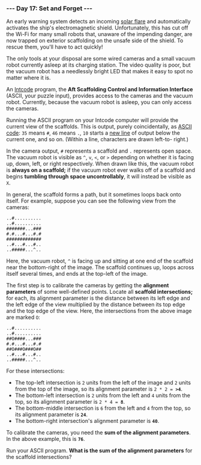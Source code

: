 ### --- Day 17: Set and Forget ---

An early warning system detects an incoming [solar flare](https://en.wikipedia.org/wiki/Solar_flare) and automatically
activates the ship's electromagnetic shield. Unfortunately, this has cut
off the Wi-Fi for many small robots that, unaware of the impending danger,
are now trapped on exterior scaffolding on the unsafe side of the shield.
To rescue them, you'll have to act quickly!

The only tools at your disposal are some wired cameras and a small vacuum
robot currently asleep at its charging station. The video quality is poor,
but the vacuum robot has a needlessly bright LED that makes it easy to spot
no matter where it is.

An [Intcode](https://adventofcode.com/2019/day/9) program, the **Aft Scaffolding Control and Information Interface**
(ASCII, your puzzle input), provides access to the cameras and the vacuum
robot. Currently, because the vacuum robot is asleep, you can only access
the cameras.

Running the ASCII program on your Intcode computer will provide the current
view of the scaffolds. This is output, purely coincidentally, as
[ASCII code](https://simple.wikipedia.org/wiki/ASCII): `35` means `#`, `46` means `.`, `10` starts a [new line](https://en.wikipedia.org/wiki/Newline#In_programming_languages) of output below
the current one, and so on. (Within a line, characters are drawn left-to-
right.)

In the camera output, `#` represents a scaffold and `.` represents open space.
The vacuum robot is visible as `^`, `v`, `<`, or `>` depending on whether it is
facing up, down, left, or right respectively. When drawn like this, the
vacuum robot is **always on a scaffold;** if the vacuum robot ever walks off of
a scaffold and begins **tumbling through space uncontrollably**, it will
instead be visible as `X`.

In general, the scaffold forms a path, but it sometimes loops back onto
itself. For example, suppose you can see the following view from the
cameras:
```
..#..........
..#..........
#######...###
#.#...#...#.#
#############
..#...#...#..
..#####...^..
```
Here, the vacuum robot, `^` is facing up and sitting at one end of the
scaffold near the bottom-right of the image. The scaffold continues up,
loops across itself several times, and ends at the top-left of the image.

The first step is to calibrate the cameras by getting the **alignment
parameters** of some well-defined points. Locate all **scaffold intersections;**
for each, its alignment parameter is the distance between its left edge and
the left edge of the view multiplied by the distance between its top edge
and the top edge of the view. Here, the intersections from the above image
are marked `O`:
```
..#..........
..#..........
##O####...###
#.#...#...#.#
##O###O###O##
..#...#...#..
..#####...^..
```
For these intersections:

- The top-left intersection is `2` units from the left of the image and `2`
units from the top of the image, so its alignment parameter is
<code>2 * 2 = <b>>4</b></code>.
- The bottom-left intersection is `2` units from the left and `4` units from
the top, so its alignment parameter is <code>2 * 4 = <b>8</b></code>.
- The bottom-middle intersection is `6` from the left and `4` from the top,
so its alignment parameter is **`24`**.
- The bottom-right intersection's alignment parameter is **`40`**.

To calibrate the cameras, you need the **sum of the alignment parameters**. In
the above example, this is **`76`**.

Run your ASCII program. **What is the sum of the alignment parameters** for the
scaffold intersections?
